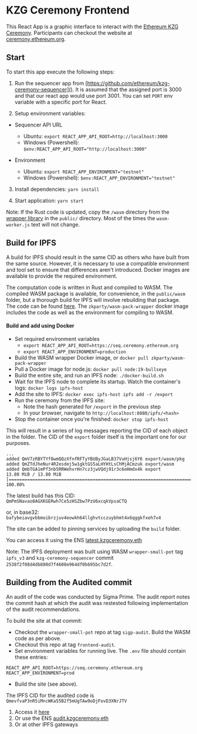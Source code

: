 # KZG Ceremony Frontend


This React App is a graphic interface to interact with the [Ethereum KZG Ceremony](https://github.com/ethereum/kzg-ceremony). Participants can checkout the website at [ceremony.ethereum.org](https://ceremony.ethereum.org).

## Start

To start this app execute the following steps:

1. Run the sequencer app from [https://github.com/ethereum/kzg-ceremony-sequencer](). It is assumed that the assigned port is 3000 and that our react app would use port 3001. You can set `PORT` env variable with a specific port for React.

2. Setup environment variables:

- Sequencer API URL

    - Ubuntu: `export REACT_APP_API_ROOT=http://localhost:3000`
    - Windows (Powershell): ` $env:REACT_APP_API_ROOT="http://localhost:3000" `

- Environment

    - Ubuntu: `export REACT_APP_ENVIRONMENT="testnet"`
    - Windows (Powershell): `$env:REACT_APP_ENVIRONMENT="testnet"`

3. Install dependencies: `yarn install`

4. Start application: `yarn start`


Note: If the Rust code is updated, copy the `/wasm` directory from the [wrapper library](https://github.com/zkparty/wrapper-small-pot) in the `public/` directory. Most of the times the `wasm-worker.js` text will not change.

## Build for IPFS

A build for IPFS should result in the same CID as others who have built from the same source. However, it is necessary to use a compatible environment and tool set to ensure that differences aren't introduced. Docker images are available to provide the required environment.

The computation code is written in Rust and compiled to WASM. The compiled WASM package is available, for convenience, in the `public/wasm` folder, but a thorough build for IPFS will involve rebuilding that package. The code can be found [here](https://github.com/zkparty/wrapper-small-pot). The `zkparty/wasm-pack-wrapper` docker image includes the code as well as the environment for compiling to WASM.

#### Build and add using Docker

* Set required environment variables
  - `export REACT_APP_API_ROOT=https://seq.ceremony.ethereum.org`
  - `export REACT_APP_ENVIRONMENT=production`
* Build the WASM wrapper Docker image, or `docker pull zkparty/wasm-pack-wrapper`
* Pull a Docker image for node.js: `docker pull node:19-bullseye`
* Build the entire site, and run an IPFS node: `./docker-build.sh`
* Wait for the IPFS node to complete its startup. Watch the container's logs: `docker logs ipfs-host`
* Add the site to IPFS: `docker exec ipfs-host ipfs add -r /export`
* Run the ceremony from the IPFS site:
  * Note the hash generated for `/export` in the previous step
  * In your browser, navigate to `http://localhost:8080/ipfs/<hash>`
* Stop the container once you're finished: `docker stop ipfs-host`

This will result in a series of log messages reporting the CID of each object in the folder. The CID of the `export` folder itself is the important one for our purposes.

```
...
added QmV7zRBYTYf8wmQQzXfnfRFTyYBUByJGaLB37VuHjsj6Y6 export/wasm/pkg
added QmZTdJheNur4R2esdej5w1gktGS5aLHYHtLsChMjACmzuk export/wasm
added QmbTGA1mPf3nb5RRWehvrHn7cz3jwVQdj91r3c6eHmdx4k export
13.80 MiB / 13.80 MiB [=======================================================================================] 100.00%
```

The latest build has this CID: `QmPmSNavao8AGXKGERwh7Ce5zHSZbw7PzU6xcqkVpsaCTQ`

or, in base32: `bafybeiavgvbbmoibrzjuv4eowkh64llghvtcczuybhmt4x6qggkfxeh7v4`

The site can be added to pinning services by uploading the `build` folder.

You can access it using the ENS [latest.kzgceremony.eth](https://latest.kzgceremony.eth)

Note: The IPFS deployment was built using WASM `wrapper-small-pot` tag `ipfs_v3` and `kzg-ceremony-sequencer` commit `2538f2f08d4db880d7f4608e964df0b695bc7d2f`.


## Building from the Audited commit

An audit of the code was conducted by Sigma Prime. The audit report notes the commit hash at which the audit was restested following implementation of the audit recommendations.

To build the site at that commit:

* Checkout the `wrapper-small-pot` repo at tag `sigp-audit`. Build the WASM code as per above.
* Checkout this repo at tag `frontend-audit`.
* Set environment variables for running live. The `.env` file should contain these entries:
```
REACT_APP_API_ROOT=https://seq.ceremony.ethereum.org
REACT_APP_ENVIRONMENT=prod
```
* Build the site (see above).

The IPFS CID for the audited code is `QmevfvaP3nR5iMncWKa55B2f5mUgTAw9oDjFovD3XNrJTV`

1. Access it [here](https://ceremony-ipfs.efprivacyscaling.org/ipfs/QmevfvaP3nR5iMncWKa55B2f5mUgTAw9oDjFovD3XNrJTV)
1. Or use the ENS [audit.kzgceremony.eth](https://audit.kzgceremony.eth)
1. Or at other IPFS gateways


